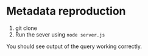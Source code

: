 # Metadata reproduction

1. git clone
2. Run the sever using `node server.js`

You should see output of the query working correctly.
